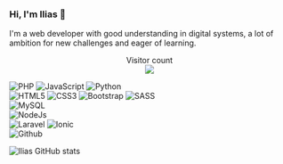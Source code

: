 ### Hi, I'm Ilias 👋
I'm a web developer with good understanding in digital systems, a lot of ambition for new challenges and eager of learning.


<p align="center"> 
  Visitor count<br>
  <img src="https://profile-counter.glitch.me/IliasVilux/count.svg" />
</p>

![PHP](https://img.shields.io/badge/PHP-4a0d24?style=for-the-badge&logo=php&logoColor=white)
![JavaScript](https://img.shields.io/badge/JavaScript-4a0d24?style=for-the-badge&logo=javascript&logoColor=white)
![Python](https://img.shields.io/badge/Python-4a0d24?style=for-the-badge&logo=python&logoColor=white)
<br>
![HTML5](https://img.shields.io/badge/HTML5-4a0d24?style=for-the-badge&logo=html5&logoColor=white)
![CSS3](https://img.shields.io/badge/CSS3-4a0d24?style=for-the-badge&logo=css3&logoColor=white)
![Bootstrap](https://img.shields.io/badge/Bootstrap-4a0d24?style=for-the-badge&logo=bootstrap&logoColor=white)
![SASS](https://img.shields.io/badge/Sass-4a0d24?style=for-the-badge&logo=sass&logoColor=white)
<br>
![MySQL](https://img.shields.io/badge/MySQL-4a0d24?style=for-the-badge&logo=mysql&logoColor=white)
<br>
![NodeJs](https://img.shields.io/badge/Node.js-4a0d24?style=for-the-badge&logo=nodedotjs&logoColor=white)
<br>
![Laravel](https://img.shields.io/badge/Laravel-4a0d24?style=for-the-badge&logo=laravel&logoColor=white)
![Ionic](https://img.shields.io/badge/Ionic-4a0d24?style=for-the-badge&logo=ionic&logoColor=white)
<br>
![Github](https://img.shields.io/badge/Github-4a0d24?style=for-the-badge&logo=github&logoColor=white)

![Ilias GitHub stats](https://github-readme-stats.vercel.app/api?username=IliasVilux&show_icons=true&theme=maroongold )
